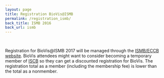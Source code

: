 ```yaml
---
layout: page
title: Registration BioVis@ISMB
permalink: /registration_ismb/
back_title: ISMB 2016
back_url: ismb
---
```

<br>

<!--
<div style="background-color: #f2f2f2; border-style: solid; border-color: #009e9d; padding: 5px;">
<h3> Additional details for BioVis@ISMB 2017 will be announced soon. In the meantime check out last year's event <a href="http://biovis.net/2016/ismb">BioVis@ISMB 2016</a> or our other event co-located with IEEE VIS  <a href="http://biovis.net/2016/ieeevis">BioVis@Vis 2016</a></h3>
</div>
-->

Registration for BioVis@ISMB 2017 will be managed through the [ISMB/ECCB website](https://www.iscb.org/ismbeccb2017-registration). BioVis attendees might want to consider becoming a temporary member of [ISCB](https://www.iscb.org/iscb-membership-dues) so they can get a discounted registration for BioVis. The registration total as a member (including the membership fee) is lower than the total as a nonmember.
